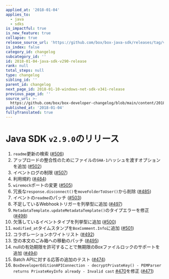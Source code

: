 ```yaml
---
applied_at: '2018-01-04'
applies_to:
  - java
  - sdks
is_impactful: true
is_new_feature: true
collapse: true
release_source_url: 'https://github.com/box/box-java-sdk/releases/tag/v2.9.0'
is_index: false
category_id: changelog
subcategory_id: ''
id: 2018-01-04-java-sdk-v290-release
rank: null
total_steps: null
type: changelog
sibling_id: ''
parent_id: changelog
next_page_id: 2018-01-10-windows-net-sdk-v341-release
previous_page_id: ''
source_url: >-
  https://github.com/box/box-developer-changelog/blob/main/content/2018/01-04-java-sdk-v290-release.md
published_at: '2018-01-04'
fullyTranslated: true
---
```

# Java SDK `v2.9.0`のリリース

1. `readme`更新の検索 ([#506](https://github.com/box/box-java-sdk/pull/506))
2. アップロードの整合性のためにファイルの`SHA-1`ハッシュを渡すオプションを追加 ([#502](https://github.com/box/box-java-sdk/pull/502))
3. イベントログの制限 ([#507](https://github.com/box/box-java-sdk/pull/507))
4. 利用規約 ([#484](https://github.com/box/box-java-sdk/pull/484))
5. `wiremock`ポートの変更 ([#505](https://github.com/box/box-java-sdk/pull/505))
6. 冗長な`response.disconnect()`を`moveFolderToUser()`から削除 ([#485](https://github.com/box/box-java-sdk/pull/485))
7. イベントの`readme`のパッチ ([#503](https://github.com/box/box-java-sdk/pull/503))
8. 不足しているWebhookトリガーを列挙型に追加 ([#497](https://github.com/box/box-java-sdk/pull/497))
9. `MetadataTemplate.updateMetadataTemplate()`のタイプエラーを修正 ([#498](https://github.com/box/box-java-sdk/pull/498))
10. 欠落しているイベントタイプを列挙型に追加 ([#500](https://github.com/box/box-java-sdk/pull/500))
11. `modified_at`タイムスタンプを`BoxComment.Info`に追加 ([#501](https://github.com/box/box-java-sdk/pull/501))
12. コラボレーションホワイトリスト ([#492](https://github.com/box/box-java-sdk/pull/492))
13. 空の本文のごみ箱への移動のパッチ ([#495](https://github.com/box/box-java-sdk/pull/495))
14. nullの有効期限を許可することで無期限のBoxファイルロックのサポートを追加 ([#494](https://github.com/box/box-java-sdk/pull/494))
15. Batch APIに対する応答の追加のテスト ([#474](https://github.com/box/box-java-sdk/pull/474))
16. `BoxDeveloperEditionAPIConnection - decryptPrivateKey() - PEMParser returns PrivateKeyInfo already - Invalid cast` [#470](https://github.com/box/box-java-sdk/pull/470)を修正 ([#471](https://github.com/box/box-java-sdk/pull/471))
